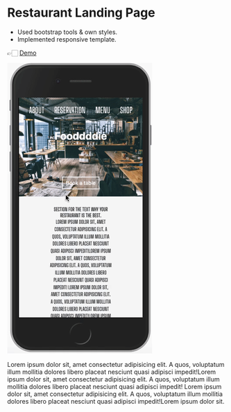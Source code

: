 # Restaurant Landing Page

- Used bootstrap tools & own styles.
- Implemented responsive template.

👉🏻 [Demo](https://yaninatrekhleb.github.io/restaurant-website/)

![Demo](img/demo.gif)



Lorem ipsum dolor sit, amet consectetur adipisicing elit. 
        A quos, voluptatum illum mollitia dolores libero placeat 
        nesciunt quasi adipisci impedit!Lorem ipsum dolor sit, 
        amet consectetur adipisicing elit. 
        A quos, voluptatum illum mollitia dolores libero placeat 
        nesciunt quasi adipisci impedit!
        Lorem ipsum dolor sit, amet consectetur adipisicing elit. 
        A quos, voluptatum illum mollitia dolores libero placeat 
        nesciunt quasi adipisci impedit!Lorem ipsum dolor sit.